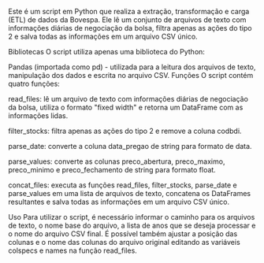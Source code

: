 Este é um script em Python que realiza a extração, transformação e carga (ETL) de dados da Bovespa. Ele lê um conjunto de arquivos de texto com informações diárias de negociação da bolsa, filtra apenas as ações do tipo 2 e salva todas as informações em um arquivo CSV único.

Bibliotecas
O script utiliza apenas uma biblioteca do Python:

Pandas (importada como pd) - utilizada para a leitura dos arquivos de texto, manipulação dos dados e escrita no arquivo CSV.
Funções
O script contém quatro funções:

read_files: lê um arquivo de texto com informações diárias de negociação da bolsa, utiliza o formato "fixed width" e retorna um DataFrame com as informações lidas.

filter_stocks: filtra apenas as ações do tipo 2 e remove a coluna codbdi.

parse_date: converte a coluna data_pregao de string para formato de data.

parse_values: converte as colunas preco_abertura, preco_maximo, preco_minimo e preco_fechamento de string para formato float.

concat_files: executa as funções read_files, filter_stocks, parse_date e parse_values em uma lista de arquivos de texto, concatena os DataFrames resultantes e salva todas as informações em um arquivo CSV único.

Uso
Para utilizar o script, é necessário informar o caminho para os arquivos de texto, o nome base do arquivo, a lista de anos que se deseja processar e o nome do arquivo CSV final. É possível também ajustar a posição das colunas e o nome das colunas do arquivo original editando as variáveis colspecs e names na função read_files.

